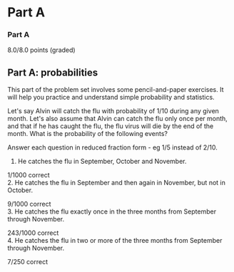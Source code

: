 # Part A

### Part A
8.0/8.0 points (graded)
## Part A: probabilities

This part of the problem set involves some pencil-and-paper exercises. It will help you practice and understand simple probability and statistics.

Let's say Alvin will catch the flu with probability of 1/10 during any given month. Let's also assume that Alvin can catch the flu only once per month, and that if he has caught the flu, the flu virus will die by the end of the month. What is the probability of the following events?

Answer each question in reduced fraction form - eg 1/5 instead of 2/10.

1. He catches the flu in September, October and November.

  1/1000
  correct  
2. He catches the flu in September and then again in November, but not in October.

  9/1000
  correct  
3. He catches the flu exactly once in the three months from September through November.

  243/1000
  correct  
4. He catches the flu in two or more of the three months from September through November.

  7/250
  correct  
